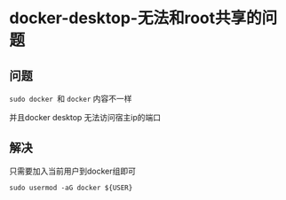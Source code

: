 # docker-desktop-无法和root共享的问题

## 问题

`sudo docker `和 `docker` 内容不一样

并且docker desktop 无法访问宿主ip的端口
## 解决

只需要加入当前用户到docker组即可

 `sudo usermod -aG docker ${USER}`